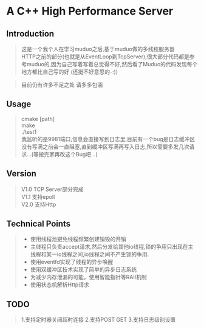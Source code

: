 # A C++ High Performance Server

## Introduction

> 这是一个我个人在学习muduo之后,基于muduo做的多线程服务器  
HTTP之前的部分(也就是从EventLoop到TcpServer),很大部分代码都是参考muduo的,因为自己写着写着总觉得不好,然后看了Muduo的代码发现每个地方都比自己写的好 (还挺不好意思的-:)) 

> 目前仍有许多不足之处 请多多包涵

## Usage
> cmake [path]  
> make  
> ./test1  
> 我监听的是9981端口,信息会直接写到日志里,目前有一个bug是日志缓冲区没有写满之前会一直阻塞,直到缓冲区写满再写入日志,所以需要多发几次请求...(等搬完家再改这个Bug吧...)

## Version
> V1.0 TCP Server部分完成  
> V1.1 支持epoll  
> V2.0 支持Http

## Technical  Points

> + 使用线程池避免线程频繁创建销毁的开销
> + 主线程只负责accept请求,然后分发给其他io线程,锁的争用只出现在主线程和某一io线程之间,io线程之间不产生锁的争用.
> + 使用eventfd实现了线程的异步唤醒
> + 使用双缓冲区技术实现了简单的异步日志系统
> + 为减少内存泄漏的可能，使用智能指针等RAII机制
> + 使用状态机解析Http请求

## TODO

> 1.支持定时器关闭超时连接
> 2.支持POST GET
> 3.支持日志级别设置
